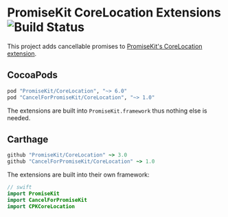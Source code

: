 # PromiseKit CoreLocation Extensions ![Build Status]

This project adds cancellable promises to [PromiseKit's CoreLocation extension].

## CocoaPods

```ruby
pod "PromiseKit/CoreLocation", "~> 6.0"
pod "CancelForPromiseKit/CoreLocation", "~> 1.0"
```

The extensions are built into `PromiseKit.framework` thus nothing else is needed.

## Carthage

```ruby
github "PromiseKit/CoreLocation" ~> 3.0
github "CancelForPromiseKit/CoreLocation" ~> 1.0
```

The extensions are built into their own framework:

```swift
// swift
import PromiseKit
import CancelForPromiseKit
import CPKCoreLocation
```

[Build Status]: https://travis-ci.org/dougzilla32/CancelForPromiseKit-CoreLocation.svg?branch=master
[PromiseKit's CoreLocation extension]: https://github.com/PromiseKit/CoreLocation
